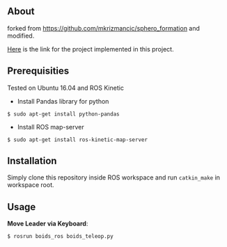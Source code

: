 ## About
forked from https://github.com/mkrizmancic/sphero_formation and modified.

[Here](https://youtu.be/RTcC8k2Nvyw) is the link for the project implemented in this project.

## Prerequisities
Tested on Ubuntu 16.04 and ROS Kinetic
* Install Pandas library for python
```
$ sudo apt-get install python-pandas
```
* Install ROS map-server
```
$ sudo apt-get install ros-kinetic-map-server
```
## Installation

Simply clone this repository inside ROS workspace and run `catkin_make` in workspace root.

## Usage

**Move Leader via Keyboard**:
```
$ rosrun boids_ros boids_teleop.py
```


